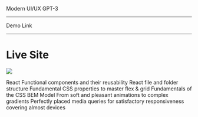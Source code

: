 Modern UI/UX GPT-3
<hr />
Demo Link
<hr />
<h1>Live Site</h1>

<img src="darkMuz" />



React Functional components and their reusability
React file and folder structure
Fundamental CSS properties to master flex & grid
Fundamentals of the CSS BEM Model
From soft and pleasant animations to complex gradients
Perfectly placed media queries for satisfactory responsiveness covering almost devices
